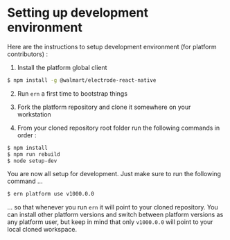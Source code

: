 Setting up development environment 
==

Here are the instructions to setup development environment (for platform contributors) :

1) Install the platform global client
```bash
$ npm install -g @walmart/electrode-react-native
```

2) Run `ern` a first time to bootstrap things

3) Fork the platform repository and clone it somewhere on your workstation

4) From your cloned repository root folder run the following commands in order :

```bash
$ npm install
$ npm run rebuild
$ node setup-dev
```

You are now all setup for development. Just make sure to run the following command ...

```bash
$ ern platform use v1000.0.0
```

... so that whenever you run `ern` it will point to your cloned repository. You can install other platform versions and switch between platform versions as any platform user, but keep in mind that only `v1000.0.0` will point to your local cloned workspace.
